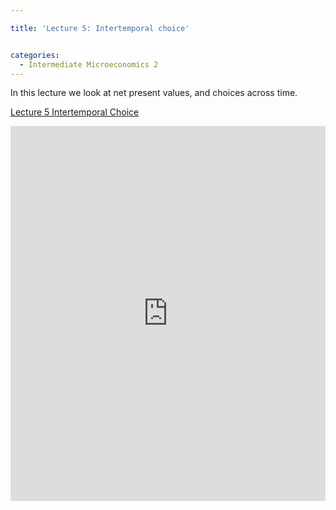 ```yaml
---

title: 'Lecture 5: Intertemporal choice'


categories:
  - Intermediate Microeconomics 2
---
```

In this lecture we look at net present values, and choices across time. 



   <a title="View Lecture 5 Intertemporal Choice on Scribd" href="https://www.scribd.com/doc/129157096/Lecture-5-Intertemporal-Choice" >Lecture 5 Intertemporal Choice</a>

<iframe src="https://www.scribd.com/embeds/129157096/content?start_page=1&view_mode=scroll" data-auto-height="false" data-aspect-ratio="undefined" scrolling="no" width="100%" height="600" frameborder="0"></iframe>